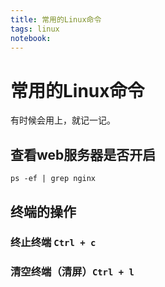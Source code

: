 ```yaml
---
title: 常用的Linux命令
tags: linux
notebook:
---
```

# 常用的Linux命令
有时候会用上，就记一记。

## 查看web服务器是否开启
```
ps -ef | grep nginx
```
## 终端的操作
### 终止终端 `Ctrl + c`
### 清空终端（清屏）`Ctrl + l`



